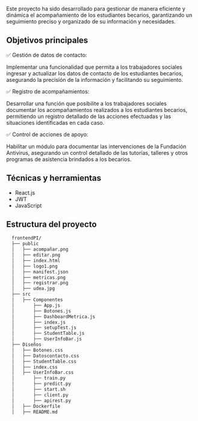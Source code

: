 Este proyecto ha sido desarrollado para gestionar de manera eficiente y dinámica el acompañamiento de los estudiantes becarios, garantizando un seguimiento preciso y organizado de su información y necesidades.

## Objetivos principales ##

✅ Gestión de datos de contacto:

Implementar una funcionalidad que permita a los trabajadores sociales ingresar y actualizar los datos de contacto de los estudiantes becarios, asegurando la precisión de la información y facilitando su seguimiento.

✅ Registro de acompañamientos:

Desarrollar una función que posibilite a los trabajadores sociales documentar los acompañamientos realizados a los estudiantes becarios, permitiendo un registro detallado de las acciones efectuadas y las situaciones identificadas en cada caso.

✅ Control de acciones de apoyo:

Habilitar un módulo para documentar las intervenciones de la Fundación Antivirus, asegurando un control detallado de las tutorías, talleres y otros programas de asistencia brindados a los becarios.

## Técnicas y herramientas ## 
- React.js
- JWT 
- JavaScript

## Estructura del proyecto
```bash
  frontendPI/
  ├── public
  │   ├── acompañar.png
  │   ├── editar.png
  │   ├── index.html
  │   ├── logo1.png
  │   ├── manifest.json
  │   ├── metricas.png
  │   ├── registrar.png
  │   ├── udea.jpg
  ├── src
  │   ├── Componentes
  │       ├── App.js
  │       ├── Botones.js
  │       ├── DashboardMetrica.js
  │       ├── index.js
  │       ├── setupTest.js
  │       ├── StudentTable.js
  │       ├── UserInfoBar.js
  ├── Diseños
  │   ├── Botones.css
  │   ├── Datoscontacto.css
  │   ├── StudentTable.css
  │   ├── index.css
  │   ├── UserInfoBar.css
  │       ├── train.py
  │       ├── predict.py
  │       ├── start.sh
  │       ├── client.py
  │       ├── apirest.py
  │   ├── Dockerfile
  │   ├── README.md
```
